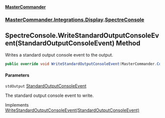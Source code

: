 #### [MasterCommander](MasterCommander.md 'MasterCommander')
### [MasterCommander.Integrations.Display](MasterCommander.Integrations.Display.md 'MasterCommander.Integrations.Display').[SpectreConsole](SpectreConsole.md 'MasterCommander.Integrations.Display.SpectreConsole')

## SpectreConsole.WriteStandardOutputConsoleEvent(StandardOutputConsoleEvent) Method

Writes a standard output console event to the output.

```csharp
public override void WriteStandardOutputConsoleEvent(MasterCommander.Core.ConsoleEvents.StandardOutputConsoleEvent stdOutput);
```
#### Parameters

<a name='MasterCommander.Integrations.Display.SpectreConsole.WriteStandardOutputConsoleEvent(MasterCommander.Core.ConsoleEvents.StandardOutputConsoleEvent).stdOutput'></a>

`stdOutput` [StandardOutputConsoleEvent](StandardOutputConsoleEvent.md 'MasterCommander.Core.ConsoleEvents.StandardOutputConsoleEvent')

The standard output console event to write.

Implements [WriteStandardOutputConsoleEvent(StandardOutputConsoleEvent)](IConsole.WriteStandardOutputConsoleEvent(StandardOutputConsoleEvent).md 'MasterCommander.Core.Display.IConsole.WriteStandardOutputConsoleEvent(MasterCommander.Core.ConsoleEvents.StandardOutputConsoleEvent)')